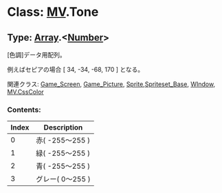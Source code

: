 # Class: [MV](MV.md).Tone

## Type: [Array](Array.md).&lt;[Number](Number.md)&gt;

[色調]データ用配列。

例えばセピアの場合 [ 34, -34, -68, 170 ] となる。

関連クラス: [Game_Screen](Game_Screen.md), [Game_Picture](Game_Picture.md), [Sprite](Sprite.md),[Spriteset_Base](Spriteset_Base.md), [WIndow](WIndow.md), [MV.CssColor](MV.CssColor.md)


### Contents:

| Index | Description |
| --- | --- |
| 0 | 赤( -255〜255 ) |
| 1 | 緑( -255〜255 ) |
| 2 | 青( -255〜255 ) |
| 3 | グレー( 0〜255 ) |

